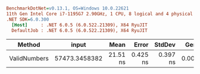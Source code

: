 ``` ini

BenchmarkDotNet=v0.13.1, OS=Windows 10.0.22621
11th Gen Intel Core i7-1195G7 2.90GHz, 1 CPU, 8 logical and 4 physical cores
.NET SDK=6.0.300
  [Host]     : .NET 6.0.5 (6.0.522.21309), X64 RyuJIT
  DefaultJob : .NET 6.0.5 (6.0.522.21309), X64 RyuJIT


```
|       Method |         input |     Mean |    Error |   StdDev |  Gen 0 | Allocated |
|------------- |-------------- |---------:|---------:|---------:|-------:|----------:|
| ValidNumbers | 57473.3458382 | 21.51 ns | 0.425 ns | 0.397 ns | 0.0038 |      24 B |
